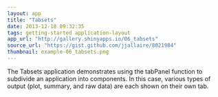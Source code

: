 ```yaml
---
layout: app
title: "Tabsets"
date: 2013-12-18 09:32:35
tags: getting-started application-layout
app_url: "http://gallery.shinyapps.io/06_tabsets"
source_url: "https://gist.github.com/jjallaire/8021984"
thumbnail: example-06_tabsets.png
---
```


The Tabsets application demonstrates using the tabPanel function to subdivide an application into components. In this case, various types of output (plot, summary, and raw data) are each shown on their own tab.
